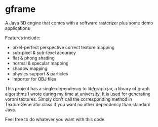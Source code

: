 # gframe
A Java 3D engine that comes with a software rasterizer plus some demo applications

Features include:
 - pixel-perfect perspective correct texture mapping
 - sub-pixel & sub-texel accuracy
 - flat & phong shading
 - normal & specular mapping
 - shadow mapping
 - physics support & particles
 - importer for OBJ files


This project has a single dependency to lib/graph.jar, a library of graph algorithms I wrote during my time at university. It is used for generating voroni textures. Simply don't call the corresponding method in TextureGenerator.class if you want no other dependency than standard Java.

Feel free to do whatever you want with this code.

